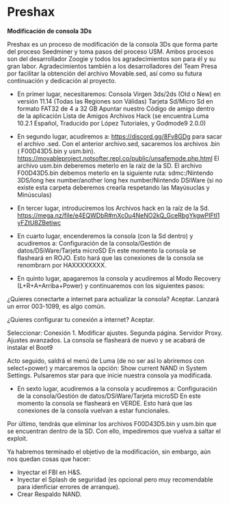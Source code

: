 # Preshax
**Modificación de consola 3Ds**

Preshax es un proceso de modificación de la consola 3Ds que forma parte del proceso Seedminer y toma pasos del proceso USM. Ambos procesos son del desarrollador Zoogie y todos los agradecimientos son para él y su gran labor. 
Agradecimientos también a los desarrolladores del Team Presa por facilitar la obtención del archivo Movable.sed, así como su futura continuación y dedicación al proyecto.  

- En primer lugar, necesitaremos:
Consola Virgen 3ds/2ds (Old o New) en versión 11.14 (Todas las Regiones son Válidas)
Tarjeta Sd/Micro Sd en formato FAT32 de 4 a 32 GB
Apuntar nuestro Código de amigo dentro de la aplicación Lista de Amigos
Archivos Hack (se encuentra Luma 10.2.1 Español, Traducido por López Tutoriales, y Godmode9 2.0.0)

- En segundo lugar, acudiremos a:
https://discord.gg/8Fv8GDg para sacar el archivo .sed. 
Con el anterior archivo.sed, sacaremos los archivos .bin ( F00D43D5.bin y usm.bin). https://movableproject.notsofter.repl.co/public/unsafemode.php.html
El archivo usm.bin deberemos meterlo en la raíz de la SD.
El archivo F00D43D5.bin debemos meterlo en la siguiente ruta: sdmc:/Nintendo 3DS/long hex number/another long hex number/Nintendo DSiWare (si no existe esta carpeta deberemos crearla respetando las Mayúsuclas y Minúsculas) 

- En tercer lugar, introduciremos los Archivos hack en la raíz de la Sd. https://mega.nz/file/e4EQWDbR#mXc0u4NeNO2kQ_GceRbgYkgwPIFtl1yFZtU8ZBetiwc

- En cuarto lugar, encenderemos la consola (con la Sd dentro) y acudiremos a: Configuración de la consola/Gestión de datos/DSiWare/Tarjeta microSD
En este momento la consola se flasheará en ROJO. Esto hará que las conexiones de la consola se renombrarn por HAXXXXXXXX.

- En quinto lugar, apagaremos la consola y acudiremos al Modo Recovery (L+R+A+Arriba+Power) y continuaremos con los siguientes pasos:

¿Quieres conectarte a internet para actualizar la consola? Aceptar. Lanzará un error 003-1099, es algo común.

¿Quieres configurar tu conexión a internet? Aceptar.

Seleccionar: Conexión 1. Modificar ajustes. Segunda página. Servidor Proxy. Ajustes avanzados. La consola se flasheará de nuevo y se acabará de instalar el Boot9

Acto seguido, saldrá el menú de Luma (de no ser así lo abriremos con select+power) y marcaremos la opción: Show current NAND in System Settings. Pulsaremos star para que inicie nuestra consola ya modificada.


- En sexto lugar, acudiremos a la consola y acudiremos a: Configuración de la consola/Gestión de datos/DSiWare/Tarjeta microSD
En este momento la consola se flasheará en VERDE. Esto hará que las conexiones de la consola vuelvan a estar funcionales.

Por último, tendrás que eliminar los archivos F00D43D5.bin y usm.bin que se encuentran dentro de la SD. Con ello, impediremos que vuelva a saltar el exploit. 


Ya habremos terminado el objetivo de la modificación, sin embargo, aún nos quedan cosas que hacer:
- Inyectar el FBI en H&S.
- Inyectar el Splash de seguridad (es opcional pero muy recomendable para idenficiar errores de arranque).
- Crear Respaldo NAND.
